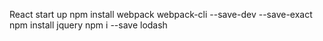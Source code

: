 React start up
npm install webpack webpack-cli --save-dev --save-exact
npm install jquery
npm i --save lodash
